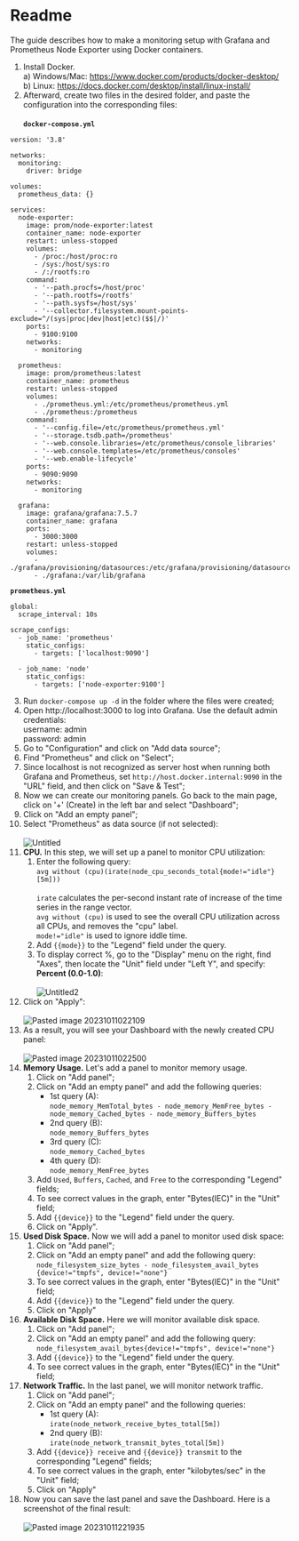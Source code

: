 # Readme

The guide describes how to make a monitoring setup with Grafana and Prometheus Node Exporter using Docker containers.

1. Install Docker.<br>
a) Windows/Mac: https://www.docker.com/products/docker-desktop/<br>
b) Linux: https://docs.docker.com/desktop/install/linux-install/
2. Afterward, create two files in the desired folder, and paste the configuration into the corresponding files:<br><br>
**`docker-compose.yml`**
```
version: '3.8'

networks:
  monitoring:
    driver: bridge

volumes:
  prometheus_data: {}

services:
  node-exporter:
    image: prom/node-exporter:latest
    container_name: node-exporter
    restart: unless-stopped
    volumes:
      - /proc:/host/proc:ro
      - /sys:/host/sys:ro
      - /:/rootfs:ro
    command:
      - '--path.procfs=/host/proc'
      - '--path.rootfs=/rootfs'
      - '--path.sysfs=/host/sys'
      - '--collector.filesystem.mount-points-exclude=^/(sys|proc|dev|host|etc)($$|/)'
    ports:
      - 9100:9100
    networks:
      - monitoring

  prometheus:
    image: prom/prometheus:latest
    container_name: prometheus
    restart: unless-stopped
    volumes:
      - ./prometheus.yml:/etc/prometheus/prometheus.yml
      - ./prometheus:/prometheus
    command:
      - '--config.file=/etc/prometheus/prometheus.yml'
      - '--storage.tsdb.path=/prometheus'
      - '--web.console.libraries=/etc/prometheus/console_libraries'
      - '--web.console.templates=/etc/prometheus/consoles'
      - '--web.enable-lifecycle'
    ports:
      - 9090:9090
    networks:
      - monitoring

  grafana:
    image: grafana/grafana:7.5.7
    container_name: grafana
    ports:
      - 3000:3000
    restart: unless-stopped
    volumes:
      - ./grafana/provisioning/datasources:/etc/grafana/provisioning/datasources
      - ./grafana:/var/lib/grafana
```
**`prometheus.yml`**
```
global:
  scrape_interval: 10s

scrape_configs:
  - job_name: 'prometheus'
    static_configs:
      - targets: ['localhost:9090']

  - job_name: 'node'
    static_configs:
      - targets: ['node-exporter:9100']
```
3. Run `docker-compose up -d` in the folder where the files were created;
4. Open http://localhost:3000 to log into Grafana. Use the default admin credentials:<br>
username: admin<br>
password: admin
5. Go to "Configuration" and click on "Add data source";
6. Find "Prometheus" and click on "Select";
7. Since localhost is not recognized as server host when running both Grafana and Prometheus, set `http://host.docker.internal:9090` in the "URL" field, and then click on "Save & Test";
8. Now we can create our monitoring panels. Go back to the main page, click on '+' (Create) in the left bar and select "Dashboard";
9. Click on "Add an empty panel";
10. Select "Prometheus" as data source (if not selected):<br><br>![Untitled](https://github.com/CloudJigglypuff/grafanaandprometheussetup/assets/76413235/55c214cb-3990-42df-917b-09cbd106c2ff)
1. **CPU.** In this step, we will set up a panel to monitor CPU utilization:
   1. Enter the following query:<br>`avg without (cpu)(irate(node_cpu_seconds_total{mode!="idle"}[5m]))`<br><br>
    `irate` calculates the per-second instant rate of increase of the time series in the range vector.<br>
    `avg without (cpu)` is used to see the overall CPU utilization across all CPUs, and removes the "cpu" label.<br>
    `mode!="idle"` is used to ignore iddle time.
   2. Add `{{mode}}` to the "Legend" field under the query.
   3. To display correct %, go to the "Display" menu on the right, find "Axes", then locate the "Unit" field under "Left Y", and specify: **Percent (0.0-1.0)**:<br><br>![Untitled2](https://github.com/CloudJigglypuff/grafanaandprometheussetup/assets/76413235/2f6b7199-2281-4d27-b0ce-96efb3f3f5e6)
  3. Click on "Apply":<br><br>![Pasted image 20231011022109](https://github.com/CloudJigglypuff/grafanaandprometheussetup/assets/76413235/d7fb7080-c68a-4831-b040-1a38ce635dfc)
  4. As a result, you will see your Dashboard with the newly created CPU panel:<br><br>![Pasted image 20231011022500](https://github.com/CloudJigglypuff/grafanaandprometheussetup/assets/76413235/8e398328-82d5-482f-942f-3914dfac9914)
3. **Memory Usage.** Let's add a panel to monitor memory usage. 
	1. Click on "Add panel"; 
	2. Click on "Add an empty panel" and add the following queries:
	   - 1st query (A):<br>`node_memory_MemTotal_bytes - node_memory_MemFree_bytes - node_memory_Cached_bytes - node_memory_Buffers_bytes`
	   - 2nd query (B):<br>`node_memory_Buffers_bytes`
	   - 3rd query (C):<br>`node_memory_Cached_bytes`
	   - 4th query (D):<br>`node_memory_MemFree_bytes`
  	3. Add `Used`, `Buffers`, `Cached`, and `Free` to the corresponding "Legend" fields;
	4. To see correct values in the graph, enter "Bytes(IEC)" in the "Unit" field;
  	5. Add `{{device}}` to the "Legend" field under the query.
	6. Click on "Apply".
5. **Used Disk Space.** Now we will add a panel to monitor used disk space:
	1. Click on "Add panel"; 
	2. Click on "Add an empty panel" and add the following query:<br>`node_filesystem_size_bytes - node_filesystem_avail_bytes {device!="tmpfs", device!="none"}`
	3. To see correct values in the graph, enter "Bytes(IEC)" in the "Unit" field;
  	4. Add `{{device}}` to the "Legend" field under the query.
  	5. Click on "Apply"
5. **Available Disk Space.** Here we will monitor available disk space.
	1. Click on "Add panel";
	2. Click on "Add an empty panel" and add the following query:<br>`node_filesystem_avail_bytes{device!="tmpfs", device!="none"}`
  	3. Add `{{device}}` to the "Legend" field under the query.
	4. To see correct values in the graph, enter "Bytes(IEC)" in the "Unit" field;
6. **Network Traffic.** In the last panel, we will monitor network traffic.
	1. Click on "Add panel";
	2. Click on "Add an empty panel" and the following queries:
	   - 1st query (A):<br>`irate(node_network_receive_bytes_total[5m])`
	   - 2nd query (B):<br>`irate(node_network_transmit_bytes_total[5m])`
  	3. Add `{{device}} receive` and `{{device}} transmit` to the corresponding "Legend" fields;
	4. To see correct values in the graph, enter "kilobytes/sec" in the "Unit" field;
  	5. Click on "Apply"
7. Now you can save the last panel and save the Dashboard. Here is a screenshot of the final result:<br><br>![Pasted image 20231011221935](https://github.com/CloudJigglypuff/grafanaandprometheussetup/assets/76413235/3ec5a74c-60a3-4983-a635-4a7a2e6219ce)

